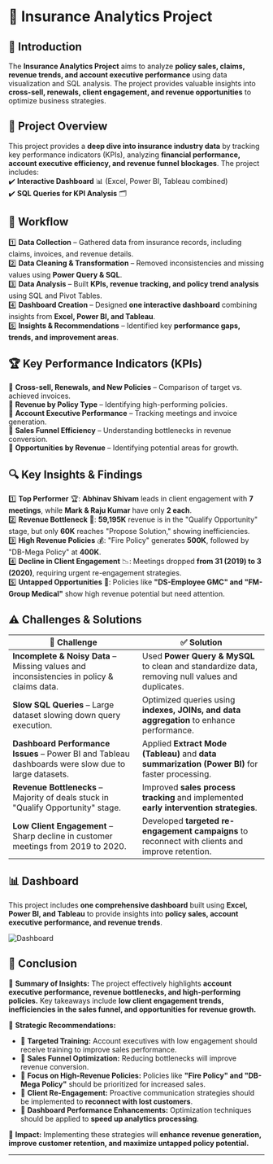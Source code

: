 # 🏦 Insurance Analytics Project  

## 📌 Introduction  
The **Insurance Analytics Project** aims to analyze **policy sales, claims, revenue trends, and account executive performance** using data visualization and SQL analysis. The project provides valuable insights into **cross-sell, renewals, client engagement, and revenue opportunities** to optimize business strategies.  

## 🎯 Project Overview  
This project provides a **deep dive into insurance industry data** by tracking key performance indicators (KPIs), analyzing **financial performance, account executive efficiency, and revenue funnel blockages**. The project includes:  
✔️ **Interactive Dashboard** 📊 (Excel, Power BI, Tableau combined)  
✔️ **SQL Queries for KPI Analysis** 🗂️  

## 🔄 Workflow  
1️⃣ **Data Collection** – Gathered data from insurance records, including claims, invoices, and revenue details.  
2️⃣ **Data Cleaning & Transformation** – Removed inconsistencies and missing values using **Power Query & SQL**.  
3️⃣ **Data Analysis** – Built **KPIs, revenue tracking, and policy trend analysis** using SQL and Pivot Tables.  
4️⃣ **Dashboard Creation** – Designed **one interactive dashboard** combining insights from **Excel, Power BI, and Tableau**.  
5️⃣ **Insights & Recommendations** – Identified key **performance gaps, trends, and improvement areas**.  

## 🏆 Key Performance Indicators (KPIs)  
📌 **Cross-sell, Renewals, and New Policies** – Comparison of target vs. achieved invoices.  
📌 **Revenue by Policy Type** – Identifying high-performing policies.  
📌 **Account Executive Performance** – Tracking meetings and invoice generation.  
📌 **Sales Funnel Efficiency** – Understanding bottlenecks in revenue conversion.  
📌 **Opportunities by Revenue** – Identifying potential areas for growth.  

## 🔍 Key Insights & Findings  
1️⃣ **Top Performer** 🏆: **Abhinav Shivam** leads in client engagement with **7 meetings**, while **Mark & Raju Kumar** have only **2 each**.  
2️⃣ **Revenue Bottleneck** 🔄: **59,195K** revenue is in the "Qualify Opportunity" stage, but only **60K** reaches "Propose Solution," showing inefficiencies.  
3️⃣ **High Revenue Policies** 💰: "Fire Policy" generates **500K**, followed by "DB-Mega Policy" at **400K**.  
4️⃣ **Decline in Client Engagement** 📉: Meetings dropped **from 31 (2019) to 3 (2020)**, requiring urgent re-engagement strategies.  
5️⃣ **Untapped Opportunities** 🚀: Policies like **"DS-Employee GMC" and "FM-Group Medical"** show high revenue potential but need attention.  

## ⚠️ Challenges & Solutions  

| 🛑 Challenge | ✅ Solution |
|-------------|-----------|
| **Incomplete & Noisy Data** – Missing values and inconsistencies in policy & claims data. | Used **Power Query & MySQL** to clean and standardize data, removing null values and duplicates. |
| **Slow SQL Queries** – Large dataset slowing down query execution. | Optimized queries using **indexes, JOINs, and data aggregation** to enhance performance. |
| **Dashboard Performance Issues** – Power BI and Tableau dashboards were slow due to large datasets. | Applied **Extract Mode (Tableau)** and **data summarization (Power BI)** for faster processing. |
| **Revenue Bottlenecks** – Majority of deals stuck in "Qualify Opportunity" stage. | Improved **sales process tracking** and implemented **early intervention strategies**. |
| **Low Client Engagement** – Sharp decline in customer meetings from 2019 to 2020. | Developed **targeted re-engagement campaigns** to reconnect with clients and improve retention. |

## 📊 Dashboard  
This project includes **one comprehensive dashboard** built using **Excel, Power BI, and Tableau** to provide insights into **policy sales, account executive performance, and revenue trends**.  

![Dashboard](https://your_image_link_here)  

## 🎯 Conclusion  
🔹 **Summary of Insights:** The project effectively highlights **account executive performance, revenue bottlenecks, and high-performing policies.** Key takeaways include **low client engagement trends, inefficiencies in the sales funnel, and opportunities for revenue growth.**  

🔹 **Strategic Recommendations:**  
- 📌 **Targeted Training:** Account executives with low engagement should receive training to improve sales performance.  
- 📌 **Sales Funnel Optimization:** Reducing bottlenecks will improve revenue conversion.  
- 📌 **Focus on High-Revenue Policies:** Policies like **"Fire Policy" and "DB-Mega Policy"** should be prioritized for increased sales.  
- 📌 **Client Re-Engagement:** Proactive communication strategies should be implemented to **reconnect with lost customers**.  
- 📌 **Dashboard Performance Enhancements:** Optimization techniques should be applied to **speed up analytics processing**.  

🔹 **Impact:** Implementing these strategies will **enhance revenue generation, improve customer retention, and maximize untapped policy potential.**  

---

